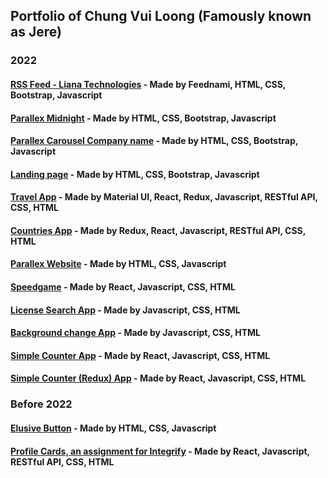## Portfolio of Chung Vui Loong (Famously known as Jere)

### 2022

#### <a href="https://rss-feed-navy.vercel.app">RSS Feed - Liana Technologies</a> - Made by Feednami, HTML, CSS, Bootstrap, Javascript
#### <a href="https://parallax-midnight.vercel.app">Parallex Midnight</a> - Made by HTML, CSS, Bootstrap, Javascript
#### <a href="https://parallax-carousel-company.vercel.app/">Parallex Carousel Company name</a> - Made by HTML, CSS, Bootstrap, Javascript
#### <a href="https://lianatechnologylandingpage.vercel.app/">Landing page</a> - Made by HTML, CSS, Bootstrap, Javascript
#### <a href="https://mrjaytravelapp.netlify.app/">Travel App</a> - Made by Material UI, React, Redux, Javascript, RESTful API, CSS, HTML
#### <a href="https://countries-basic.vercel.app">Countries App</a> - Made by Redux, React, Javascript, RESTful API, CSS, HTML
#### <a href="https://mrjay-portfolio.netlify.app">Parallex Website</a> - Made by HTML, CSS, Javascript 
#### <a href="https://mrjay-speedgame.netlify.app">Speedgame</a> - Made by React, Javascript, CSS, HTML
#### <a href="https://license-search.netlify.app">License Search App</a> - Made by Javascript, CSS, HTML
#### <a href="https://bg-colour-picker-v2.netlify.app">Background change App</a> - Made by Javascript, CSS, HTML
#### <a href="https://mrjayssimplecounterapp.netlify.app/">Simple Counter App</a> - Made by React, Javascript, CSS, HTML
#### <a href="https://mrjayssimplecounterreduxapp.netlify.app/">Simple Counter (Redux) App</a> - Made by React, Javascript, CSS, HTML
 
### Before 2022
#### <a href="https://mrjay-elusive-button.netlify.app">Elusive Button</a> - Made by HTML, CSS, Javascript 
#### <a href="https://mrjayintegrifyassignment.netlify.app/">Profile Cards, an assignment for Integrify</a> - Made by React, Javascript, RESTful API, CSS, HTML



